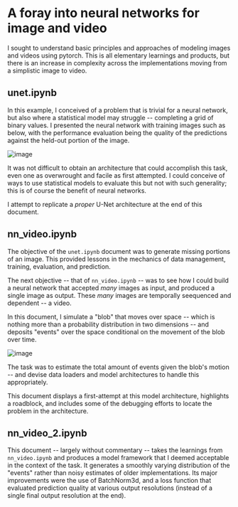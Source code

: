 # A foray into neural networks for image and video

I sought to understand basic principles and approaches of modeling images and videos using pytorch. This is all elementary learnings and products, but there is an increase in complexity across the implementations moving from a simplistic image to video.

## unet.ipynb

In this example, I conceived of a problem that is trivial for a neural network, but also where a statistical model may struggle -- completing a grid of binary values. I presented the neural network with training images such as below, with the performance evaluation being 
the quality of the predictions against the held-out portion of the image.

![image](https://github.com/user-attachments/assets/65d192cc-090f-4213-b744-b76a7778a472)

It was not difficult to obtain an architecture that could accomplish this task, even one as overwrought and facile as first attempted. I could conceive of ways to use statistical models to evaluate this but not with such generality; this is of course the 
benefit of neural networks.

I attempt to replicate a *proper* U-Net architecture at the end of this document.

## nn_video.ipynb

The objective of the `unet.ipynb` document was to generate missing portions of an image. This provided lessons in the mechanics of data management, training, evaluation, and prediction. 

The next objective -- that of `nn_video.ipynb` -- was to see how I could build a neural network that accepted *many* images as input, and produced a single image as output. These *many* images are temporally seequenced and dependent -- a video.

In this document, I simulate a "blob" that moves over space -- which is nothing more than a probability distribution in two dimensions -- and deposits "events" over the space conditional on the movement of the blob over time. 

![image](https://github.com/user-attachments/assets/7b9244c9-35d8-44c2-b24c-976502666265)

The task was to estimate the total amount of events given the blob's motion -- and devise data loaders and model architectures to handle this appropriately. 

This document displays a first-attempt at this model architecture, highlights a roadblock, and includes some of the debugging efforts to locate the problem in the architecture.

## nn_video_2.ipynb

This document -- largely without commentary -- takes the learnings from `nn_video.ipynb` and produces a model framework that I deemed acceptable in the context of the task. It generates a smoothly varying distribution of the "events" rather than noisy estimates of older
implementations. Its major improvements were the use of BatchNorm3d, and a loss function that evaluated prediction quality at various output resolutions (instead of a single final output resolution at the end).

